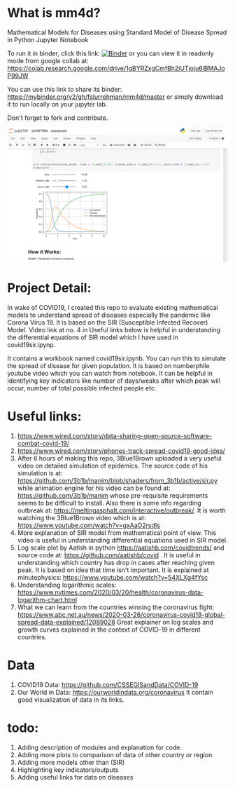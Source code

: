 # What is mm4d?
Mathematical Models for Diseases using Standard Model of Disease Spread in Python Jupyter Notebook

To run it in binder, click this link: [![Binder](https://mybinder.org/badge_logo.svg)](https://mybinder.org/v2/gh/fslurrehman/mm4d/master)
or
you can view it in readonly mode from google collab at: https://colab.research.google.com/drive/1gBYRZxgCmfBh2iUTjoju6lBMAJoP99JW

You can use this link to share its binder: https://mybinder.org/v2/gh/fslurrehman/mm4d/master
or simply download it to run locally on your jupyter lab. 


Don't forget to fork and contribute. 

![screenshot preview](screenshot.png "screenshot")


# Project Detail:
In wake of COVID19, I created this repo to evaluate existing mathematical models to understand spread of diseases especially the pandemic like Corona Virus 19. It is based on the SIR (Susceptible Infected Recover) Model. Video link at no. 4 in Useful links below is helpful in understanding the differential equations of SIR model which I have used in covid19sir.ipynp.

It contains a workbook named covid19sir.ipynb. You can run this to simulate the spread of disease for given population.  It is based on numberphile youtube video which you can watch from notebook. It can be helpful in identifying key indicators like number of days/weaks after which peak will occur, number of total possible infected people etc. 

# Useful links:
1. https://www.wired.com/story/data-sharing-open-source-software-combat-covid-19/
2. https://www.wired.com/story/phones-track-spread-covid19-good-idea/
3. After 6 hours of making this repo, 3Blue1Brown uploaded a very useful video on detailed simulation of epidemics. The source code of his simulation is at: https://github.com/3b1b/manim/blob/shaders/from_3b1b/active/sir.py while animation engine for his video can be found at: https://github.com/3b1b/manim whose pre-requisite requirements seems to be difficult to install. Also there is some info regarding outbreak at: https://meltingasphalt.com/interactive/outbreak/. It is worth watching the 3Blue1Brown video which is at: https://www.youtube.com/watch?v=gxAaO2rsdIs 
4. More explanation of SIR model from mathematical point of view. This video is useful in understanding differential equations used in SIR model. 
5. Log scale plot by Aatish in python https://aatishb.com/covidtrends/ and source code at: https://github.com/aatishb/covid . It is useful in understanding which country has drop in cases after reaching given peak. It is based on idea that time isn't important. It is explained at minutephysics: https://www.youtube.com/watch?v=54XLXg4fYsc
6. Understanding logarithmic scales: https://www.nytimes.com/2020/03/20/health/coronavirus-data-logarithm-chart.html
7. What we can learn from the countries winning the coronavirus fight: https://www.abc.net.au/news/2020-03-26/coronavirus-covid19-global-spread-data-explained/12089028 Great explainer on log scales and growth curves explained in the context of COVID-19 in different countries.

# Data
1. COVID19 Data: https://github.com/CSSEGISandData/COVID-19
2. Our World in Data: https://ourworldindata.org/coronavirus It contain good visualization of data in its links. 

# todo:
1. Adding description of modules and explanation for code. 
2. Adding more plots to comparison of data of other country or region.
3. Adding more models other than (SIR)
4. Highlighting key indicators/outputs
5. Adding useful links for data on diseases




